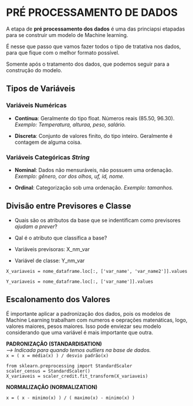 # PRÉ PROCESSAMENTO DE DADOS

A etapa de __pré processamento dos dados__ é uma das princiapsi etapadas para se construir um modelo de Machine learning.

É nesse que passo que vamos fazer todos o tipo de tratativa nos dados, para que fique com o melhor formato possível.

Somente após o tratamento dos dados, que podemos seguir para a construção do modelo.

## Tipos de Variáveis

### Variáveis Numéricas

* __Contínua__: Geralmente do tipo float. Números reais (85.50, 96.30). _Exemplo: Temperatura, alturaa, peso, salário._

* __Discreta__: Conjunto de valores finito, do tipo inteiro. Geralmente é contagem de alguma coisa.

### Variáveis Categóricas _String_

* __Nominal__: Dados não mensuráveis, não possuem uma ordenação. _Exemplo: gênero, cor dos olhos, uf, id, nome._

* __Ordinal__: Categorização sob uma ordenação. _Exemplo: tamanhos._

## Divisão entre Previsores e Classe

* Quais são os atributos da base que se indentificam como previsores _ajudam a prever_?

* Qal é o atributo que classifica a base? 

* Variáveis previsoras: X_nm_var
* Variável de classe: Y_nm_var

```
X_variaveis = nome_dataframe.loc[:, ['var_name', 'var_name2']].values

Y_variaveis = nome_dataframe.loc[:, ['var_name']].values

```

## Escalonamento dos Valores

É importante aplicar a padronização dos dados, pois os modelos de Machine Learning trabalham com numeros e oeprações matenáticas, logo, valores maiores, pesos maiores. Isso pode enviezar seu modelo considerando que uma variável é mais importante que outra.

__PADRONIZAÇÃO (STANDARDISATION)__
<br> _--> Indicada para quando temos outliers na base de dados._
<br>``` x = ( x = média(x) ) / desvio padrão(x) ```

```
from sklearn.preprocessing import StandardScaler
scaler_census = StandardScaler()
X_variaveis = scaler_credit.fit_transform(X_variaveis)
```


__NORMALIZAÇÃO (NORMALIZATION)__

``` x = ( x - minimo(x) ) / ( maximo(x) - minimo(x) ) ```